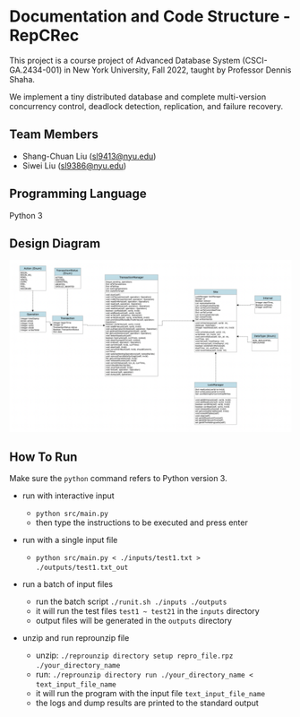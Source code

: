 # Documentation and Code Structure - RepCRec

This project is a course project of Advanced Database System (CSCI-GA.2434-001) in New York University, Fall 2022, taught by Professor Dennis Shaha.

We implement a tiny distributed database and complete multi-version concurrency control, deadlock detection, replication, and failure recovery.

## Team Members
 
 - Shang-Chuan Liu (sl9413@nyu.edu)
 - Siwei Liu (sl9386@nyu.edu)


## Programming Language

Python 3

## Design Diagram

![](Designgraph.png)

## How To Run
Make sure the `python` command refers to Python version 3.
* run with interactive input
  * `python src/main.py`
  * then type the instructions to be executed and press enter

* run with a single input file
    * `python src/main.py < ./inputs/test1.txt > ./outputs/test1.txt_out`

* run a batch of input files
    * run the batch script `./runit.sh ./inputs ./outputs`
    * it will run the test files `test1 ~ test21` in the `inputs` directory
    * output files will be generated in the `outputs` directory

* unzip and run reprounzip file
    * unzip: `./reprounzip directory setup repro_file.rpz ./your_directory_name`
    * run: `./reprounzip directory run ./your_directory_name < text_input_file_name`
    * it will run the program with the input file `text_input_file_name`
    * the logs and dump results are printed to the standard output
